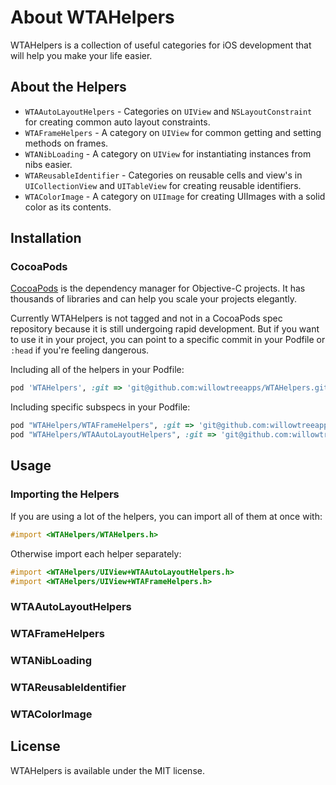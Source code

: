 About WTAHelpers
================

WTAHelpers is a collection of useful categories for iOS development that will help you make your life easier.

## About the Helpers
- `WTAAutoLayoutHelpers` - Categories on `UIView` and `NSLayoutConstraint` for creating common auto layout constraints.
- `WTAFrameHelpers` - A category on `UIView` for common getting and setting methods on frames.
- `WTANibLoading` - A category on `UIView` for instantiating instances from nibs easier.
- `WTAReusableIdentifier` - Categories on reusable cells and view's in `UICollectionView` and `UITableView` for creating reusable identifiers.
- `WTAColorImage` - A category on `UIImage` for creating UIImages with a solid color as its contents.

## Installation

### CocoaPods

[CocoaPods](http://cocoapods.org) is the dependency manager for Objective-C projects. It has thousands of libraries and can help you scale your projects elegantly.

Currently WTAHelpers is not tagged and not in a CocoaPods spec repository because it is still undergoing rapid development. But if you want to use it in your project, you can point to a specific commit in your Podfile or `:head` if you're feeling dangerous.

Including all of the helpers in your Podfile:

```ruby
pod 'WTAHelpers', :git => 'git@github.com:willowtreeapps/WTAHelpers.git', :commit => 'f38e20f'
```

Including specific subspecs in your Podfile:

```ruby
pod "WTAHelpers/WTAFrameHelpers", :git => 'git@github.com:willowtreeapps/WTAHelpers.git', :commit => 'f38e20f'
pod "WTAHelpers/WTAAutoLayoutHelpers", :git => 'git@github.com:willowtreeapps/WTAHelpers.git', :commit => 'f38e20f'
```

## Usage

### Importing the Helpers

If you are using a lot of the helpers, you can import all of them at once with:

```objective-c
#import <WTAHelpers/WTAHelpers.h>
```

Otherwise import each helper separately:

```objective-c
#import <WTAHelpers/UIView+WTAAutoLayoutHelpers.h>
#import <WTAHelpers/UIView+WTAFrameHelpers.h>
```

### WTAAutoLayoutHelpers
### WTAFrameHelpers
### WTANibLoading
### WTAReusableIdentifier
### WTAColorImage

## License

WTAHelpers is available under the MIT license.
